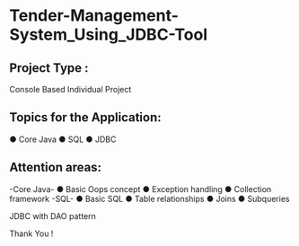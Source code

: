 # Tender-Management-System_Using_JDBC-Tool

Project Type : 
------------------------------------------------------
Console Based Individual Project

Topics for the Application:
-----------------------------------------------------
● Core Java
● SQL
● JDBC

Attention areas:
------------------------------------------------------
-Core Java-
● Basic Oops concept
● Exception handling
● Collection framework
-SQL-
● Basic SQL
● Table relationships
● Joins
● Subqueries

JDBC with DAO pattern

Thank You ! 
